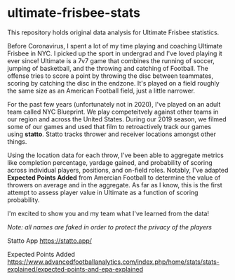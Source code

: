 # ultimate-frisbee-stats

This repository holds original data analysis for Ultimate Frisbee statistics.

Before Coronavirus, I spent a lot of my time playing and coaching Ultimate Frisbee in NYC. I picked up the sport in undergrad and I've loved playing it ever since! Ultimate is a 7v7 game that combines the running of soccer, jumping of basketball, and the throwing and catching of Football. The offense tries to score a point by throwing the disc between teammates, scoring by catching the disc in the endzone. It's played on a field roughly the same size as an American Football field, just a little narrower.

For the past few years (unfortunately not in 2020), I've played on an adult team called NYC Blueprint. We play competeitvely against other teams in our region and across the United States. During our 2019 season, we filmed some of our games and used that film to retroactively track our games using **statto**. Statto tracks thrower and receiver locations amongst other things.

Using the location data for each throw, I've been able to aggregate metrics like completion percentage, yardage gained, and probability of scoring across individual players, positions, and on-field roles. Notably, I've adapted **Expected Points Added** from Amercian Football to determine the value of throwers on average and in the aggregate. As far as I know, this is the first attempt to assess player value in Ultimate as a function of scoring probability.

I'm excited to show you and my team what I've learned from the data!

*Note: all names are faked in order to protect the privacy of the players*

Statto App
https://statto.app/

Expected Points Added
https://www.advancedfootballanalytics.com/index.php/home/stats/stats-explained/expected-points-and-epa-explained
